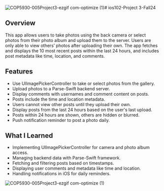 ![COP5930-005Project3-ezgif com-optimize (1)](https://github.com/user-attachments/assets/0600fed5-a0a7-42ab-92f3-0cb9809c78e4)# ios102-Project 3-Fall24

## Overview
This app allows users to take photos using the back camera or select photos from their photo album and upload them to the server. Users are only able to view others’ photos after uploading their own. The app fetches and displays the 10 most recent posts within the last 24 hours, and includes post metadata like time, location, and comments.

## Features
* Use UIImagePickerController to take or select photos from the gallery.
* Upload photos to a Parse-Swift backend server.
* Display comments with usernames and comment content on posts.
* Posts include the time and location metadata.
* Users cannot view other posts until they upload their own.
* Display posts from the last 24 hours based on the user's last upload.
* Posts within 24 hours are shown, others are hidden or blurred.
* Push notification reminder to post a photo daily.
  
## What I Learned
* Implementing UIImagePickerController for camera and photo album access.
* Managing backend data with Parse-Swift framework.
* Fetching and filtering posts based on timestamps.
* Displaying user comments and metadata like time and location.
* Handling notifications in iOS for daily reminders.


![COP5930-005Project3-ezgif com-optimize (1)](https://github.com/user-attachments/assets/fdd476f0-9fe7-440d-a79a-c0c35b919e40)
